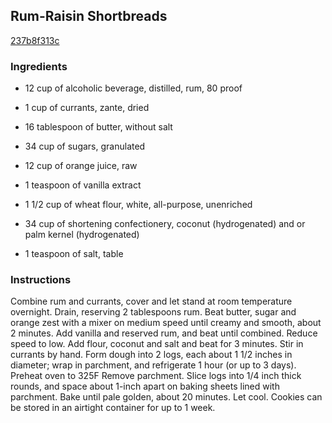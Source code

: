 ## Rum-Raisin Shortbreads

[237b8f313c](http://www.food.com/recipe/rum-raisin-shortbreads-389220)

### Ingredients

 - 12 cup of alcoholic beverage, distilled, rum, 80 proof

 - 1 cup of currants, zante, dried

 - 16 tablespoon of butter, without salt

 - 34 cup of sugars, granulated

 - 12 cup of orange juice, raw

 - 1 teaspoon of vanilla extract

 - 1 1/2 cup of wheat flour, white, all-purpose, unenriched

 - 34 cup of shortening confectionery, coconut (hydrogenated) and or palm kernel (hydrogenated)

 - 1 teaspoon of salt, table

### Instructions

Combine rum and currants, cover and let stand at room temperature overnight. Drain, reserving 2 tablespoons rum. Beat butter, sugar and orange zest with a mixer on medium speed until creamy and smooth, about 2 minutes. Add vanilla and reserved rum, and beat until combined. Reduce speed to low. Add flour, coconut and salt and beat for 3 minutes. Stir in currants by hand. Form dough into 2 logs, each about 1 1/2 inches in diameter; wrap in parchment, and refrigerate 1 hour (or up to 3 days). Preheat oven to 325F Remove parchment. Slice logs into 1/4 inch thick rounds, and space about 1-inch apart on baking sheets lined with parchment. Bake until pale golden, about 20 minutes. Let cool. Cookies can be stored in an airtight container for up to 1 week.